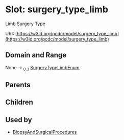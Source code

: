 
# Slot: surgery_type_limb


Limb Surgery Type

URI: [https://w3id.org/pcdc/model/surgery_type_limb](https://w3id.org/pcdc/model/surgery_type_limb)


## Domain and Range

None &#8594;  <sub>0..1</sub> [SurgeryTypeLimbEnum](SurgeryTypeLimbEnum.md)

## Parents


## Children


## Used by

 * [BiopsyAndSurgicalProcedures](BiopsyAndSurgicalProcedures.md)
